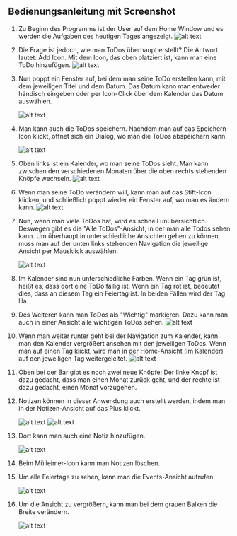## Bedienungsanleitung mit Screenshot

1. Zu Beginn des Programms ist der User auf dem Home Window und es werden die Aufgaben des heutigen Tages angezeigt.
![alt text](image.png)

2. Die Frage ist jedoch, wie man ToDos überhaupt erstellt? Die Antwort lautet: Add Icon. Mit dem Icon, das oben platziert ist, kann man eine ToDo hinzufügen.
![alt text](image-12.png)


3. Nun poppt ein Fenster auf, bei dem man seine ToDo erstellen kann, mit dem jeweiligen Titel und dem Datum. Das Datum kann man entweder händisch eingeben oder per Icon-Click über dem Kalender das Datum auswählen.
   
    ![alt text](image-1.png)

4. Man kann auch die ToDos speichern. Nachdem man auf das Speichern-Icon klickt, öffnet sich ein Dialog, wo man die ToDos abspeichern kann.

    ![alt text](image-2.png)

5. Oben links ist ein Kalender, wo man seine ToDos sieht. Man kann zwischen den verschiedenen Monaten über die oben rechts stehenden Knöpfe wechseln.
 ![alt text](image-13.png)
   
6. Wenn man seine ToDo verändern will, kann man auf das Stift-Icon klicken, und schließlich poppt wieder ein Fenster auf, wo man es ändern kann.
 ![alt text](image-3.png)

7. Nun, wenn man viele ToDos hat, wird es schnell unübersichtlich. Deswegen gibt es die "Alle ToDos"-Ansicht, in der man alle Todos sehen kann. Um überhaupt in unterschiedliche Ansichten gehen zu können, muss man auf der unten links stehenden Navigation die jeweilige Ansicht per Mausklick auswählen.
   
    ![alt text](image-4.png)
   
8. Im Kalender sind nun unterschiedliche Farben. Wenn ein Tag grün ist, heißt es, dass dort eine ToDo fällig ist. Wenn ein Tag rot ist, bedeutet dies, dass an diesem Tag ein Feiertag ist. In beiden Fällen wird der Tag lila.

9.  Des Weiteren kann man ToDos als "Wichtig" markieren. Dazu kann man auch in einer Ansicht alle wichtigen ToDos sehen.
 ![alt text](image-5.png)

10. Wenn man weiter runter geht bei der Navigation zum Kalender, kann man den Kalender vergrößert ansehen mit den jeweiligen ToDos. Wenn man auf einen Tag klickt, wird man in der Home-Ansicht (im Kalender) auf den jeweiligen Tag weitergeleitet.
   ![alt text](image-6.png)

11. Oben bei der Bar gibt es noch zwei neue Knöpfe: Der linke Knopf ist dazu gedacht, dass man einen Monat zurück geht, und der rechte ist dazu gedacht, einen Monat vorzugehen.

12. Notizen können in dieser Anwendung auch erstellt werden, indem man in der Notizen-Ansicht auf das Plus klickt.
    
    ![alt text](image-8.png)
    ![alt text](image-7.png)

13. Dort kann man auch eine Notiz hinzufügen.

    ![alt text](image-9.png)

14. Beim Mülleimer-Icon kann man Notizen löschen.


15. Um alle Feiertage zu sehen, kann man die Events-Ansicht aufrufen.

    ![alt text](image-10.png)

16. Um die Ansicht zu vergrößern, kann man bei dem grauen Balken die Breite verändern.

    ![alt text](image-11.png)